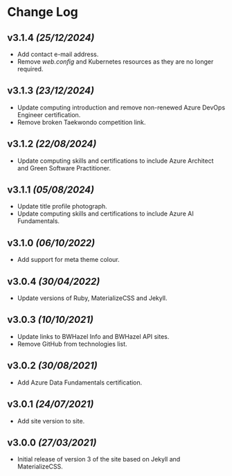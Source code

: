 # Change Log

## v3.1.4 _(25/12/2024)_

* Add contact e-mail address.
* Remove _web.config_ and Kubernetes resources as they are no longer required.

## v3.1.3 _(23/12/2024)_

* Update computing introduction and remove non-renewed Azure DevOps Engineer certification.
* Remove broken Taekwondo competition link.

## v3.1.2 _(22/08/2024)_

* Update computing skills and certifications to include Azure Architect and Green Software Practitioner.

## v3.1.1 _(05/08/2024)_

* Update title profile photograph.
* Update computing skills and certifications to include Azure AI Fundamentals.

## v3.1.0 _(06/10/2022)_

* Add support for meta theme colour.

## v3.0.4 _(30/04/2022)_

* Update versions of Ruby, MaterializeCSS and Jekyll.

## v3.0.3 _(10/10/2021)_

* Update links to BWHazel Info and BWHazel API sites.
* Remove GitHub from technologies list.

## v3.0.2 _(30/08/2021)_

* Add Azure Data Fundamentals certification.

## v3.0.1 _(24/07/2021)_

* Add site version to site.

## v3.0.0 _(27/03/2021)_

* Initial release of version 3 of the site based on Jekyll and MaterializeCSS.